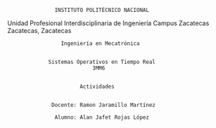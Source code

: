 			       
				   
				   INSTITUTO POLITÉCNICO NACIONAL
Unidad Profesional Interdisciplinaria de Ingeniería Campus Zacatecas
				       Zacatecas, Zacatecas

				     Ingeniería en Mecatrónica


			     Sistemas Operativos en Tiempo Real
						       3MM6


					       Actividades


			      Docente: Ramon Jaramillo Martínez

			       Alumno: Alan Jafet Rojas López
